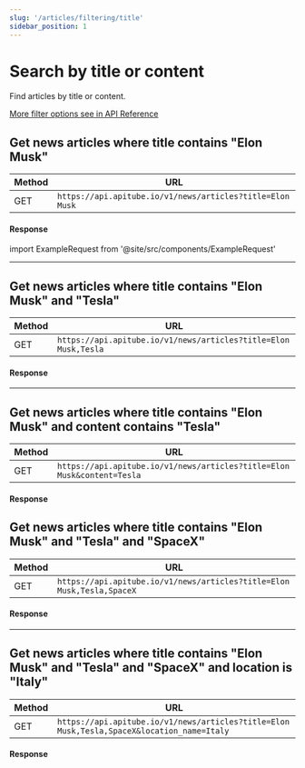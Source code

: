 ```yaml
---
slug: '/articles/filtering/title'
sidebar_position: 1
---
```


# Search by title or content

Find articles by title or content.

[More filter options see in API Reference](/api-reference/get-articles)

## Get news articles where title contains "Elon Musk"

| Method | URL                                                   |
|--------|-------------------------------------------------------|
| GET    | `https://api.apitube.io/v1/news/articles?title=Elon Musk` |

#### Response
import ExampleRequest from '@site/src/components/ExampleRequest'

<ExampleRequest url="https://api.apitube.io/v1/news/articles?limit=2&title=Elon Musk"></ExampleRequest>

---

## Get news articles where title contains "Elon Musk" and "Tesla"

| Method | URL                                                         |
|--------|-------------------------------------------------------------|
| GET    | `https://api.apitube.io/v1/news/articles?title=Elon Musk,Tesla` |

#### Response
<ExampleRequest url="https://api.apitube.io/v1/news/articles?limit=2&title=Elon Musk,Tesla"></ExampleRequest>

---

## Get news articles where title contains "Elon Musk" and content contains "Tesla"

| Method | URL                                                                 |
|--------|---------------------------------------------------------------------|
| GET    | `https://api.apitube.io/v1/news/articles?title=Elon Musk&content=Tesla` |

#### Response
<ExampleRequest url="https://api.apitube.io/v1/news/articles?limit=2&title=Elon Musk&content=Tesla"></ExampleRequest>

## Get news articles where title contains "Elon Musk" and "Tesla" and "SpaceX"

| Method | URL                                                                |
|--------|--------------------------------------------------------------------|
| GET    | `https://api.apitube.io/v1/news/articles?title=Elon Musk,Tesla,SpaceX` |

#### Response
<ExampleRequest url="https://api.apitube.io/v1/news/articles?limit=2&title=Elon Musk,Tesla,SpaceX"></ExampleRequest>

---

## Get news articles where title contains "Elon Musk" and "Tesla" and "SpaceX" and location is "Italy"

| Method | URL                                                                                    |
|--------|----------------------------------------------------------------------------------------|
| GET    | `https://api.apitube.io/v1/news/articles?title=Elon Musk,Tesla,SpaceX&location_name=Italy` |

#### Response

<ExampleRequest url="https://api.apitube.io/v1/news/articles?limit=2&title=Elon Musk,Tesla,SpaceX&location_name=Italy"></ExampleRequest>
